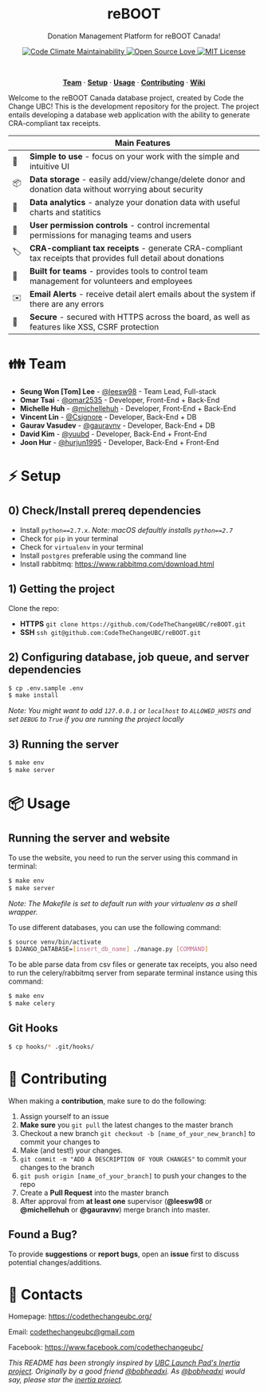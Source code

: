 <h1 align="center">
  reBOOT
</h1>

<p align="center">
  Donation Management Platform for reBOOT Canada!
</p>


<p align="center">
  <a href="https://codeclimate.com/github/CodeTheChangeUBC/reBOOT/maintainability">
    <img src="https://api.codeclimate.com/v1/badges/04db8a89d03f899cb0c5/maintainability"
      alt="Code Climate Maintainability" />
  </a>
  <a href="https://github.com/ellerbrock/open-source-badge/">
    <img src="https://badges.frapsoft.com/os/v1/open-source.svg?v=102"
      alt="Open Source Love" />
  </a>
  <a href="https://github.com/CodeTheChangeUBC/reBOOT/blob/master/LICENSE">
    <img src="https://badges.frapsoft.com/os/mit/mit.svg?v=102"
      alt="MIT License" />
  </a>
</p>
<br>

<p align="center">
  <a href="#family-team"><strong>Team</strong></a> ·
  <a href="#zap-setup"><strong>Setup</strong></a> ·
  <a href="#package-usage"><strong>Usage</strong></a> ·
  <a href="#santa-contributing"><strong>Contributing</strong></a> ·
  <a href="https://github.com/CodeTheChangeUBC/reBOOT/wiki"><strong>Wiki</strong></a>
</p>

Welcome to the reBOOT Canada database project, created by Code the Change UBC! This is the development repository for the project. The project entails developing a database web application with the ability to generate CRA-compliant tax receipts.

|   | Main Features  |
----|-----------------
🚀  | **Simple to use** - focus on your work with the simple and intuitive UI
📦  | **Data storage** - easily add/view/change/delete donor and donation data without worrying about security
🍰  | **Data analytics** - analyze your donation data with useful charts and statitics
🛂  | **User permission controls** - control incremental permissions for managing teams and users
🏷  | **CRA-compliant tax receipts** - generate CRA-compliant tax receipts that provides full detail about donations
👥  | **Built for teams** - provides tools to control team management for volunteers and employees
✉️  | **Email Alerts** - receive detail alert emails about the system if there are any errors
🔑  | **Secure** - secured with HTTPS across the board, as well as features like XSS, CSRF protection

# :family: Team

- **Seung Won [Tom] Lee** - [@leesw98](https://github.com/leesw98) - Team Lead, Full-stack
- **Omar Tsai** - [@omar2535](https://github.com/omar2535) - Developer, Front-End + Back-End
- **Michelle Huh** - [@michellehuh](https://github.com/michellehuh) - Developer, Front-End + Back-End
- **Vincent Lin** - [@Csignore](https://github.com/Csignore) - Developer, Back-End + DB
- **Gaurav Vasudev** - [@gauravnv](https://github.com/gauravnv) - Developer, Back-End + DB
- **David Kim** - [@yuubd](https://github.com/yuubd) - Developer, Back-End + Front-End
- **Joon Hur** - [@hurjun1995](https://github.com/hurjun1995) - Developer, Back-End + Front-End

# :zap: Setup

## 0) Check/Install prereq dependencies

- Install `python==2.7.x`. _Note: macOS defaultly installs `python==2.7`_
- Check for `pip` in your terminal
- Check for `virtualenv` in your terminal
- Install `postgres` preferable using the command line
- Install rabbitmq: https://www.rabbitmq.com/download.html

## 1) Getting the project

Clone the repo:

- **HTTPS** `git clone https://github.com/CodeTheChangeUBC/reBOOT.git`
- **SSH** `ssh git@github.com:CodeTheChangeUBC/reBOOT.git`

## 2) Configuring database, job queue, and server dependencies

``` bash
$ cp .env.sample .env
$ make install
```

_Note: You might want to add `127.0.0.1` or `localhost` to `ALLOWED_HOSTS` and set `DEBUG` to `True` if you are running the project locally_

## 3) Running the server
```bash
$ make env
$ make server
```

# :package: Usage

## Running the server and website

To use the website, you need to run the server using this command in terminal:

```bash
$ make env
$ make server
```

_Note: The Makefile is set to default run with your virtualenv as a shell wrapper._

To use different databases, you can use the following command:

```bash
$ source venv/bin/activate
$ DJANGO_DATABASE=[insert_db_name] ./manage.py [COMMAND]
```

To be able parse data from csv files or generate tax receipts, you also need to run the celery/rabbitmq server from separate terminal instance using this command:

```bash
$ make env
$ make celery
```

## Git Hooks

```bash
$ cp hooks/* .git/hooks/
```

# :santa: Contributing

When making a **contribution**, make sure to do the following:

1. Assign yourself to an issue
2. **Make sure** you `git pull` the latest changes to the master branch
3. Checkout a new branch `git checkout -b [name_of_your_new_branch]` to commit your changes to
4. Make (and test!) your changes.
5. `git commit -m "ADD A DESCRIPTION OF YOUR CHANGES"` to commit your changes to the branch
6. `git push origin [name_of_your_branch]` to push your changes to the repo
7. Create a **Pull Request** into the master branch
8. After approval from **at least one** supervisor (**@leesw98** or **@michellehuh** or **@gauravnv**) merge branch into master.

## Found a Bug?

To provide **suggestions** or **report bugs**, open an **issue** first to discuss potential changes/additions.

# :bell: Contacts

Homepage: https://codethechangeubc.org/

Email: codethechangeubc@gmail.com

Facebook: https://www.facebook.com/codethechangeubc/

_This README has been strongly inspired by [UBC Launch Pad's Inertia project](https://github.com/ubclaunchpad/inertia). Originally by a good friend [@bobheadxi](https://github.com/bobheadxi). As [@bobheadxi](https://github.com/bobheadxi) would say, please star the [inertia project](https://github.com/ubclaunchpad/inertia)._
